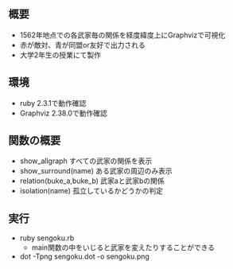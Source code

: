 ## 概要
* 1562年地点での各武家毎の関係を経度緯度上にGraphvizで可視化
* 赤が敵対、青が同盟or友好で出力される
* 大学2年生の授業にて製作

## 環境
* ruby 2.3.1で動作確認
* Graphviz 2.38.0で動作確認

## 関数の概要
* show\_allgraph すべての武家の関係を表示
* show\_surround(name) ある武家の周辺のみ表示
* relation(buke\_a,buke\_b) 武家aと武家bの関係
* isolation(name) 孤立しているかどうかの判定

## 実行
* ruby sengoku.rb
    * main関数の中をいじると武家を変えたりすることができる
* dot -Tpng sengoku.dot -o sengoku.png

